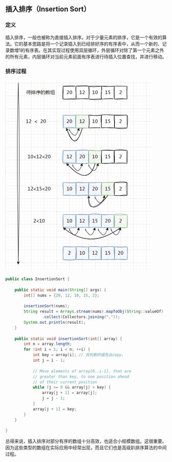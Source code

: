 ## 插入排序（Insertion Sort）

### 定义
插入排序，一般也被称为直接插入排序。对于少量元素的排序，它是一个有效的算法。它的基本思路是将一个记录插入到已经排好序的有序表中，从而一个新的、记录数增1的有序表。在其实现过程使用双层循环，外层循环对除了第一个元素之外的所有元素，内层循环对当前元素前面有序表进行待插入位置查找，并进行移动。


### 排序过程
![InsertionSort01](images/InsertionSort01.png)

```java
public class InsertionSort {

    public static void main(String[] args) {
        int[] nums = {20, 12, 10, 15, 2};

        insertionSort(nums);
        String result = Arrays.stream(nums).mapToObj(String::valueOf)
                .collect(Collectors.joining(","));
        System.out.println(result);
    }

    public static void insertionSort(int[] array) {
        int n = array.length;
        for (int i = 1; i < n; ++i) {
            int key = array[i]; // 将判断的值先从copy，
            int j = i - 1;

            // Move elements of array[0..i-1], that are
            // greater than key, to one position ahead
            // of their current position
            while (j >= 0 && array[j] > key) {
                array[j + 1] = array[j];
                j = j - 1;
            }
            array[j + 1] = key;
        }
    }

}
```

总得来说，插入排序对部分有序的数组十分高效，也适合小规模数组。这很重要。因为这些类型的数组在实际应用中经常出现，而且它们也是高级趴排序算法的中间过程。

